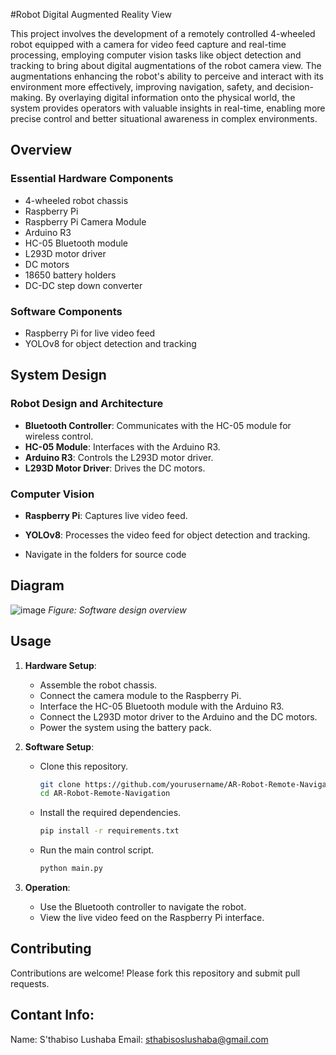 #Robot Digital Augmented Reality View

This project involves the development of a remotely controlled 4-wheeled robot equipped with a camera for video feed capture and real-time processing, employing computer vision tasks like object detection and tracking to bring about digital augmentations of the robot camera view. The augmentations enhancing the robot's ability to perceive and interact with its environment more effectively, improving navigation, safety, and decision-making. By overlaying digital information onto the physical world, the system provides operators with valuable insights in real-time, enabling more precise control and better situational awareness in complex environments.

## Overview

### Essential Hardware Components
- 4-wheeled robot chassis
- Raspberry Pi
- Raspberry Pi Camera Module
- Arduino R3
- HC-05 Bluetooth module
- L293D motor driver
- DC motors
- 18650 battery holders
- DC-DC step down converter

### Software Components
- Raspberry Pi for live video feed
- YOLOv8 for object detection and tracking

## System Design

### Robot Design and Architecture
- **Bluetooth Controller**: Communicates with the HC-05 module for wireless control.
- **HC-05 Module**: Interfaces with the Arduino R3.
- **Arduino R3**: Controls the L293D motor driver.
- **L293D Motor Driver**: Drives the DC motors.

### Computer Vision
- **Raspberry Pi**: Captures live video feed.
- **YOLOv8**: Processes the video feed for object detection and tracking.

- Navigate in the folders for source code

## Diagram
![image](https://github.com/LSHSTH002-git/Robot-Digital-Augmented-Reality-View-/assets/88942864/afd67bc6-f217-450d-a6b4-9a8806f47dcb)
*Figure: Software design overview*

## Usage

1. **Hardware Setup**:
   - Assemble the robot chassis.
   - Connect the camera module to the Raspberry Pi.
   - Interface the HC-05 Bluetooth module with the Arduino R3.
   - Connect the L293D motor driver to the Arduino and the DC motors.
   - Power the system using the battery pack.

2. **Software Setup**:
   - Clone this repository.
     ```sh
     git clone https://github.com/yourusername/AR-Robot-Remote-Navigation.git
     cd AR-Robot-Remote-Navigation
     ```
   - Install the required dependencies.
     ```sh
     pip install -r requirements.txt
     ```
   - Run the main control script.
     ```sh
     python main.py
     ```

3. **Operation**:
   - Use the Bluetooth controller to navigate the robot.
   - View the live video feed on the Raspberry Pi interface.

## Contributing

Contributions are welcome! Please fork this repository and submit pull requests.

## Contant Info:
Name: S'thabiso Lushaba
Email: sthabisoslushaba@gmail.com
